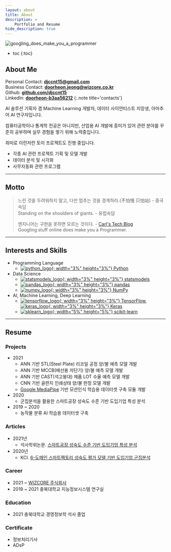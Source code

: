 ```yaml
---
layout: about
title: About
description: >
    Portfolio and Resume
hide_description: true
---
```

![googling_does_make_you_a_programmer](/assets/img/blog/googling_does_make_you_a_programmer.png)

* toc
{:toc}

## About Me

Personal Contact: **[djccnt15@gmail.com](mailto:djccnt15@gmail.com)**  
Business Contact: **[doorheon.jeong@wizcore.co.kr](mailto:doorheon.jeong@wizcore.co.kr)**  
Github: **[github.com/djccnt15](https://github.com/djccnt15)**  
LinkedIn: **[doorheon-b3aa56212](https://www.linkedin.com/in/doorheon-b3aa56212/)**
{:.note title='contacts'}

AI 솔루션 기획자 겸 Machine Learning 개발자, 데이터 사이언티스트 지망생, 아마추어 AI 연구자입니다.  

컴퓨터공학이나 통계학 전공은 아니지만, 산업용 AI 개발에 흥미가 있어 관련 분야를 꾸준히 공부하며 실무 경험을 쌓기 위해 노력중입니다.  

취미로 이런저런 토이 프로젝트도 진행 중입니다.  

- 각종 AI 관련 프로젝트 기획 및 모델 개발
- 데이터 분석 및 시각화
- 사무자동화 관련 프로그램

---

## Motto

> 느린 것을 두려워하지 말고, 다만 멈추는 것을 경계하라.(不怕慢 只怕站) - 중국 속담  
> Standing on the shoulders of giants. - 유럽속담  
>  
> 엔지니어는 구현을 못하면 모르는 것이다. - [Carl's Tech Blog](https://wotres.tistory.com/)  
> Googling stuff online does make you a Programmer.  

---

## Interests and Skills

- Programming Language
    - [![python_logo](/assets/img/posts/logo_Python.svg){: width="3%" height="3%"} Python](https://www.python.org/)
- Data Science
    - [![statsmodels_logo](/assets/img/posts/logo_statsmodels.svg){: width="3%" height="3%"} statsmodels](https://www.statsmodels.org/)
    - [![pandas_logo](/assets/img/posts/logo_pandas.svg){: width="3%" height="3%"} pandas](https://pandas.pydata.org/)
    - [![numpy_logo](/assets/img/posts/logo_numpy.svg){: width="3%" height="3%"} NumPy](https://numpy.org/)
- AI, Machine Learning, Deep Learning
    - [![tensorflow_logo](/assets/img/posts/logo_Tensorflow.svg){: width="3%" height="3%"} TensorFlow](https://www.tensorflow.org/), [![keras_logo](/assets/img/posts/logo_Keras.svg){: width="3%" height="3%"} Keras](https://keras.io/)
    - [![sklearn_logo](/assets/img/posts/logo_scikit-learn.png){: width="5%" height="5%"} scikit-learn](https://scikit-learn.org/)

---

## Resume

### Projects

- 2021
    - ANN 기반 STL(Steel Plate) 리코일 공정 양/불 예측 모델 개발
    - ANN 기반 MCCB(배선용 차단기) 양/불 예측 모델 개발
    - ANN 기반 CAST(석고붕대) 제품 LOT 수율 예측 모델 개발
    - CNN 기반 골판지 인쇄상태 양/불 판정 모델 개발
    - [Google MediaPipe](https://google.github.io/mediapipe/) 기반 모션인식 학습용 데이터셋 구축 모듈 개발
- 2020
    - 군집분석을 활용한 스마트공장 성숙도 수준 기반 도입기업 특성 분석
- 2019 ~ 2020
    - 농작물 분류 AI 학습용 데이터셋 구축

### Articles

- 2021년
    - 석사학위논문. [스마트공장 성숙도 수준 기반 도입기업 특성 분석](http://www.riss.kr/link?id=T15766958)
- 2020년
    - KCI. [6-도메인 스마트팩토리 성숙도 평가 모델 기반 도입기업 군집분석](https://www.kci.go.kr/kciportal/ci/sereArticleSearch/ciSereArtiView.kci?sereArticleSearchBean.artiId=ART002627006)

<!-- ### Petents -->

<!-- ### Competition -->

### Career

- 2021 ~ [WIZCORE 주식회사](http://wizcore.co.kr/)  
- 2019 ~ 2021 충북대학교 지능정보시스템 연구실

### Education

- 2021 충북대학교 경영정보학 석사 졸업  

### Certificate

- 정보처리기사
- ADsP  